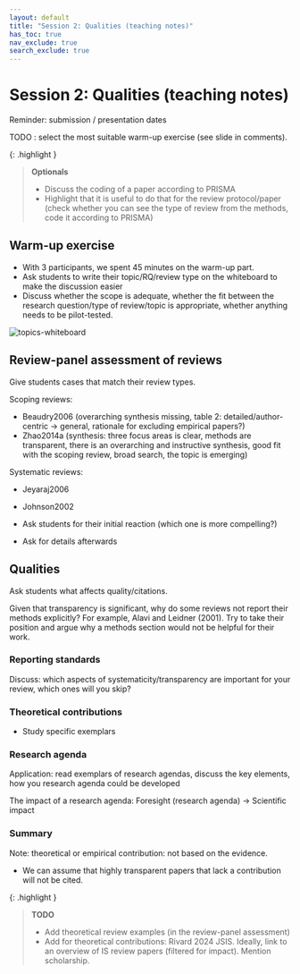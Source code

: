 ```yaml
---
layout: default
title: "Session 2: Qualities (teaching notes)"
has_toc: true
nav_exclude: true
search_exclude: true
---
```


# Session 2: Qualities (teaching notes)

Reminder: submission / presentation dates

TODO : select the most suitable warm-up exercise (see slide in comments).

{: .highlight }
> **Optionals**
> - Discuss the coding of a paper according to PRISMA
> - Highlight that it is useful to do that for the review protocol/paper (check whether you can see the type of review from the methods, code it according to PRISMA)

## Warm-up exercise

- With 3 participants, we spent 45 minutes on the warm-up part.
- Ask students to write their topic/RQ/review type on the whiteboard to make the discussion easier
- Discuss whether the scope is adequate, whether the fit between the research question/type of review/topic is appropriate, whether anything needs to be pilot-tested.

![topics-whiteboard](../assets/day_2_topics.jpg)

## Review-panel assessment of reviews

Give students cases that match their review types.

Scoping reviews:

- Beaudry2006 (overarching synthesis missing, table 2: detailed/author-centric -> general, rationale for excluding empirical papers?)
- Zhao2014a (synthesis: three focus areas is clear, methods are transparent, there is an overarching and instructive synthesis, good fit with the scoping review, broad search, the topic is emerging)

Systematic reviews:

- Jeyaraj2006
- Johnson2002

- Ask students for their initial reaction (which one is more compelling?)
- Ask for details afterwards

## Qualities

Ask students what affects quality/citations.

Given that transparency is significant, why do some reviews not report their methods explicitly? For example, Alavi and Leidner (2001). Try to take their position and argue why a methods section would not be helpful for their work.

### Reporting standards

Discuss: which aspects of systematicity/transparency are important for your review, which ones will you skip?

### Theoretical contributions

- Study specific exemplars

### Research agenda

Application: read exemplars of research agendas, discuss the key elements, how you research agenda could be developed

The impact of a research agenda: Foresight (research agenda) -> Scientific impact

### Summary

Note: theoretical or empirical contribution: not based on the evidence.

- We can assume that highly transparent papers that lack a contribution will not be cited.


{: .highlight }
> **TODO**
> 
> - Add theoretical review examples (in the review-panel assessment)
> - Add for theoretical contributions: Rivard 2024 JSIS. Ideally, link to an overview of IS review papers (filtered for impact). Mention scholarship.
